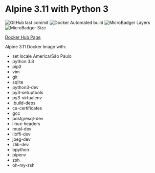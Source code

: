 # Alpine 3.11 with Python 3
![GitHub last commit](https://img.shields.io/github/last-commit/edubasilio/docker-python3-alpine3?style=plastic)
![Docker Automated build](https://img.shields.io/docker/automated/basiliocode/python3-alpine3?style=plastic)
![MicroBadger Layers](https://img.shields.io/microbadger/layers/basiliocode/python3-alpine3?style=plastic)
![MicroBadger Size](https://img.shields.io/microbadger/image-size/basiliocode/python3-alpine3?style=plastic)

[Docker Hub Page](https://hub.docker.com/repository/docker/basiliocode/python3-alpine3)

Alpine 3.11 Docker Image with:
* set locale America/São Paulo
* python 3.8
* pip3
* vim
* git
* sqlite
* python3-dev
* py3-setuptools
* py3-virtualenv
* .build-deps
* ca-certificates
* gcc
* postgresql-dev
* linux-headers
* musl-dev
* libffi-dev
* jpeg-dev
* zlib-dev
* bpython
* pipenv
* zsh
* oh-my-zsh